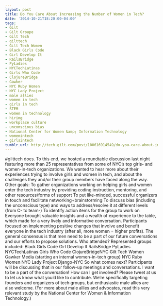 ```yaml
---
layout: post
title: Do You Care About Increasing the Number of Women in Tech?
date: '2014-10-21T18:20:00-04:00'
tags:
- Gilt
- Gilt Groupe
- Gilt Tech
- gilttech
- Gilt Tech Women
- Black Girls Code
- Girl Develop It
- RailsBridge
- PyLadies
- NYCTechLatinas
- Girls Who Code
- ClojureBridge
- Gawker
- NYC Ruby Women
- NYC Lady Project
- male allies
- women in tech
- girls in tech
- STEM
- women in technology
- hiring
- workplace culture
- unconscious bias
- National Center for Women &amp; Information Technology
- womenintech
- girlsintech
tumblr_url: http://tech.gilt.com/post/100616914549/do-you-care-about-increasing-the-number-of-women
---
```



#gilttech does. To this end, we hosted a roundtable discussion last night featuring more than 25 representatives from some of NYC’s top girls- and women-in-tech organizations. We wanted to hear more about their experiences trying to involve girls and women in tech, and about the challenges they and/or their group members have faced along the way. Other goals:
To gather organizations working on helping girls and women enter the tech industry by providing coding instruction, mentoring, and other resources/forms of support
To put like-minded, successful organizers in touch and facilitate networking+brainstorming
To discuss bias (including the unconscious type) and ways to address/resolve it at different levels (from C- to team-)
To identify action items for the group to work on
Everyone brought valuable insights and a wealth of experience to the table, which made for a very lively and informative conversation. Participants focused on implementing positive changes that involve and benefit everyone in the tech industry (after all, more women = higher profits). The general consensus is that men need to be a part of our future conversations and our efforts to propose solutions.
Who attended?
Represented groups included:
Black Girls Code
Girl Develop It
RailsBridge
PyLadies
NYCTechLatinas
Girls Who Code
ClojureBridgeNYC
Gilt Tech Women
Gawker Media (starting an internal women-in-tech group)
NYC Ruby Women
NYC Lady Project
Django-NYC
So what comes next?
Participants will be discussing that in our follow-up meetings and conversations.
I want to be a part of the conversation! How can I get involved?
Please tweet at us to let us know what you’d like to contribute. We’re specifically targeting founders and organizers of tech groups, but enthusiastic male allies are also welcome. (For more about male allies and advocates, read this very relevant study by the National Center for Women & Information Technology.)

